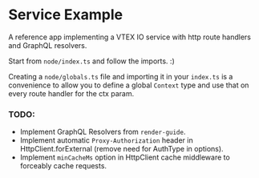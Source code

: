# Service Example

A reference app implementing a VTEX IO service with http route handlers and GraphQL resolvers.

Start from `node/index.ts` and follow the imports. :)

Creating a `node/globals.ts` file and importing it in your `index.ts` is a convenience to allow you to define a global `Context` type and use that on every route handler for the ctx param.


### TODO:

- Implement GraphQL Resolvers from `render-guide`.
- Implement automatic `Proxy-Authorization` header in HttpClient.forExternal (remove need for AuthType in options).
- Implement `minCacheMs` option in HttpClient cache middleware to forceably cache requests.
